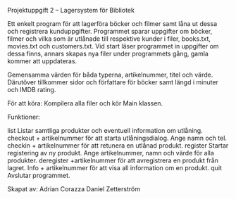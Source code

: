 Projektuppgift 2 – Lagersystem för Bibliotek

Ett enkelt program för att lagerföra böcker och filmer samt låna ut dessa och registrera kunduppgifter. Programmet sparar uppgifter om böcker, filmer och vilka som är utlånade till respektive kunder i filer, books.txt, movies.txt och customers.txt. Vid start läser programmet in uppgifter om dessa finns, annars skapas nya filer under programmets gång, gamla kommer att uppdateras.

Gemensamma värden för båda typerna, artikelnummer, titel och värde. Därutöver tillkommer sidor och författare för böcker samt längd i minuter och IMDB rating.

För att köra: 
Kompilera alla filer och kör Main klassen. 

Funktioner:
	
list 		Listar samtliga produkter och eventuell information om utlåning.
checkout	+ artikelnummer för att starta utlåningsdialog. Ange namn och tel.
checkin		+ artikelnummer för att retunera en utlånad produkt. 
register	Startar registering av ny produkt. Ange artikelnummer, namn och värde för alla produkter.
deregister	+artikelnummer för att avregistrera en produkt från lagret.
Info		+ artikelnummer för att visa all information om en produkt.
quit		Avslutar programmet.


Skapat av:
Adrian Corazza
Daniel Zetterström
